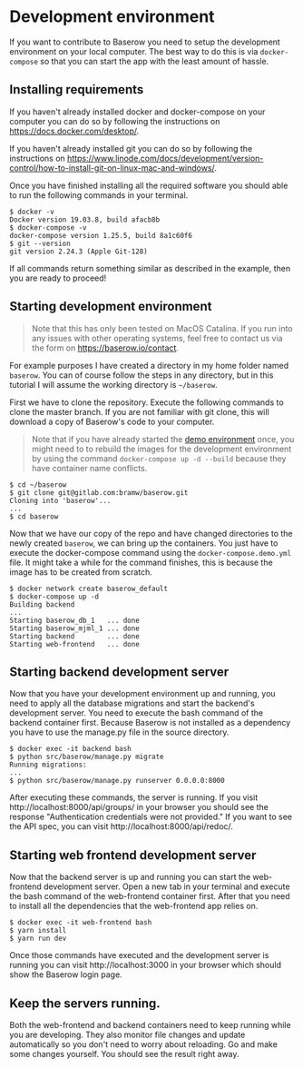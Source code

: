 # Development environment

If you want to contribute to Baserow you need to setup the development environment on 
your local computer. The best way to do this is via `docker-compose` so that you can start
the app with the least amount of hassle.

## Installing requirements

If you haven't already installed docker and docker-compose on your computer you can do
so by following the instructions on https://docs.docker.com/desktop/.

If you haven't already installed git you can do so by following the instructions on 
https://www.linode.com/docs/development/version-control/how-to-install-git-on-linux-mac-and-windows/.

Once you have finished installing all the required software you should able to run the
following commands in your terminal.

```
$ docker -v
Docker version 19.03.8, build afacb8b
$ docker-compose -v
docker-compose version 1.25.5, build 8a1c60f6
$ git --version
git version 2.24.3 (Apple Git-128)
```

If all commands return something similar as described in the example, then you are 
ready to proceed!

## Starting development environment

> Note that this has only been tested on MacOS Catalina. If you run into any issues 
> with other operating systems, feel free to contact us via the form on
> https://baserow.io/contact.

For example purposes I have created a directory in my home folder named `baserow`. You 
can of course follow the steps in any directory, but in this tutorial I will assume
the working directory is `~/baserow`.

First we have to clone the repository. Execute the following commands to clone the 
master branch. If you are not familiar with git clone, this will download a copy of
Baserow's code to your computer.

> Note that if you have already started the 
> [demo environment](../guides/demo-environment.md) once, you might need to to rebuild 
> the images for the development environment by using the command 
> `docker-compose up -d --build` because they have container name conflicts.

```
$ cd ~/baserow
$ git clone git@gitlab.com:bramw/baserow.git
Cloning into 'baserow'...
...
$ cd baserow
```

Now that we have our copy of the repo and have changed directories to the newly 
created `baserow`, we can bring up the containers. You just have to execute the 
docker-compose command using the `docker-compose.demo.yml` file. It might take a 
while for the command finishes, this is because the image has to be created from 
scratch.

```
$ docker network create baserow_default
$ docker-compose up -d
Building backend
...
Starting baserow_db_1   ... done
Starting baserow_mjml_1 ... done
Starting backend        ... done
Starting web-frontend   ... done
```

## Starting backend development server

Now that you have your development environment up and running, you need to apply
all the database migrations and start the backend's development server. You need to
execute the bash command of the backend container first. Because Baserow is not 
installed as a dependency you have to use the manage.py file in the source directory.

```
$ docker exec -it backend bash
$ python src/baserow/manage.py migrate
Running migrations:
...
$ python src/baserow/manage.py runserver 0.0.0.0:8000
```

After executing these commands, the server is running. If you visit 
http://localhost:8000/api/groups/ in your browser you should see the response 
"Authentication credentials were not provided." If you want to see the API spec, 
you can visit http://localhost:8000/api/redoc/.

## Starting web frontend development server

Now that the backend server is up and running you can start the web-frontend 
development server. Open a new tab in your terminal and execute the bash command of the
web-frontend container first. After that you need to install all the dependencies that
the web-frontend app relies on.

```
$ docker exec -it web-frontend bash
$ yarn install
$ yarn run dev
```

Once those commands have executed and the development server is running you can visit 
http://localhost:3000 in your browser which should show the Baserow login page.

## Keep the servers running.

Both the web-frontend and backend containers need to keep running while you are
developing. They also monitor file changes and update automatically so you don't need
to worry about reloading. Go and make some changes yourself. You should see the result
right away.
